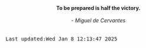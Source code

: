 
<div align="center"><b><span>To be prepared is half the victory. </span></b><br><br><i> - Miguel de Cervantes</i></div>
<br><br><kbd>Last updated:Wed Jan  8 12:13:47 2025</kbd>